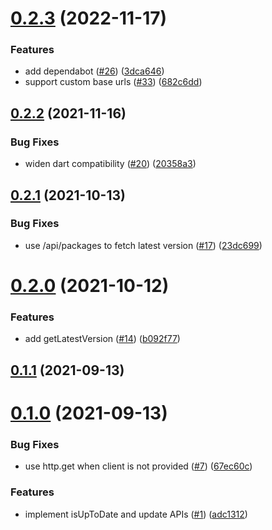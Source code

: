 # [0.2.3](https://github.com/VeryGoodOpenSource/pub_updater/compare/v0.2.2...v0.2.3) (2022-11-17)

### Features

- add dependabot ([#26](https://github.com/VeryGoodOpenSource/pub_updater/issues/26)) ([3dca646](https://github.com/VeryGoodOpenSource/pub_updater/commit/3dca64625454fb18f2f4ff01b312b001d2d7d2e2))
- support custom base urls ([#33](https://github.com/VeryGoodOpenSource/pub_updater/issues/33)) ([682c6dd](https://github.com/VeryGoodOpenSource/pub_updater/commit/682c6dd424bc1d4dc8a128246f7212a89a24e99d))

## [0.2.2](https://github.com/VeryGoodOpenSource/pub_updater/compare/v0.2.1...v0.2.2) (2021-11-16)

### Bug Fixes

- widen dart compatibility ([#20](https://github.com/VeryGoodOpenSource/pub_updater/issues/20)) ([20358a3](https://github.com/VeryGoodOpenSource/pub_updater/commit/20358a3f263d6d7bb95600d2cf99cb35d103b319))

## [0.2.1](https://github.com/VeryGoodOpenSource/pub_updater/compare/v0.2.0...v0.2.1) (2021-10-13)

### Bug Fixes

- use /api/packages to fetch latest version ([#17](https://github.com/VeryGoodOpenSource/pub_updater/issues/17)) ([23dc699](https://github.com/VeryGoodOpenSource/pub_updater/commit/23dc699104ed137bd536daf99976a78462521fcd))

# [0.2.0](https://github.com/VeryGoodOpenSource/pub_updater/compare/v0.1.1...v0.2.0) (2021-10-12)

### Features

- add getLatestVersion ([#14](https://github.com/VeryGoodOpenSource/pub_updater/issues/14)) ([b092f77](https://github.com/VeryGoodOpenSource/pub_updater/commit/b092f7709a9a1796d77bf4d265f385f420f1d4d6))

## [0.1.1](https://github.com/VeryGoodOpenSource/pub_updater/compare/v0.1.0...v0.1.1) (2021-09-13)

# [0.1.0](https://github.com/VeryGoodOpenSource/pub_updater/compare/adc13127067912e721849d56f334bfb7deaebde6...v0.1.0) (2021-09-13)

### Bug Fixes

- use http.get when client is not provided ([#7](https://github.com/VeryGoodOpenSource/pub_updater/issues/7)) ([67ec60c](https://github.com/VeryGoodOpenSource/pub_updater/commit/67ec60c6d194e845af5af77f043fe76d67b87f3b))

### Features

- implement isUpToDate and update APIs ([#1](https://github.com/VeryGoodOpenSource/pub_updater/issues/1)) ([adc1312](https://github.com/VeryGoodOpenSource/pub_updater/commit/adc13127067912e721849d56f334bfb7deaebde6))
